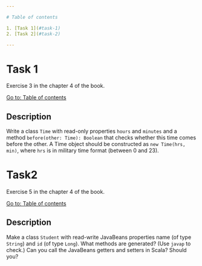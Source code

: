 ```yaml
---

# Table of contents

1. [Task 1](#task-1)
2. [Task 2](#task-2)

---
```


# Task 1

Exercise 3 in the chapter 4 of the book.

[Go to: Table of contents](#table-of-contents)

## Description

Write a class `Time` with read-only properties `hours` and `minutes` and a method `before(other: Time): Boolean` that checks whether this time comes before the other. A Time object should be constructed as `new Time(hrs, min)`, where `hrs` is in military time format (between 0 and 23).

# Task2

Exercise 5 in the chapter 4 of the book.

[Go to: Table of contents](#table-of-contents)

## Description

Make a class `Student` with read-write JavaBeans properties name (of type `String`) and `id` (of type `Long`). What methods are generated? (Use `javap` to check.) Can you call the JavaBeans getters and setters in Scala? Should you?

